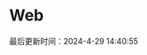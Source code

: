 <!--
 * @Description: 
 * @Author: panrui
 * @Date: 2023-06-07 13:23:12
 * @LastEditTime: 2023-06-07 13:23:23
 * @LastEditors: panrui
 * 不忘初心,不负梦想
-->

# Web

最后更新时间：2024-4-29 14:40:55
